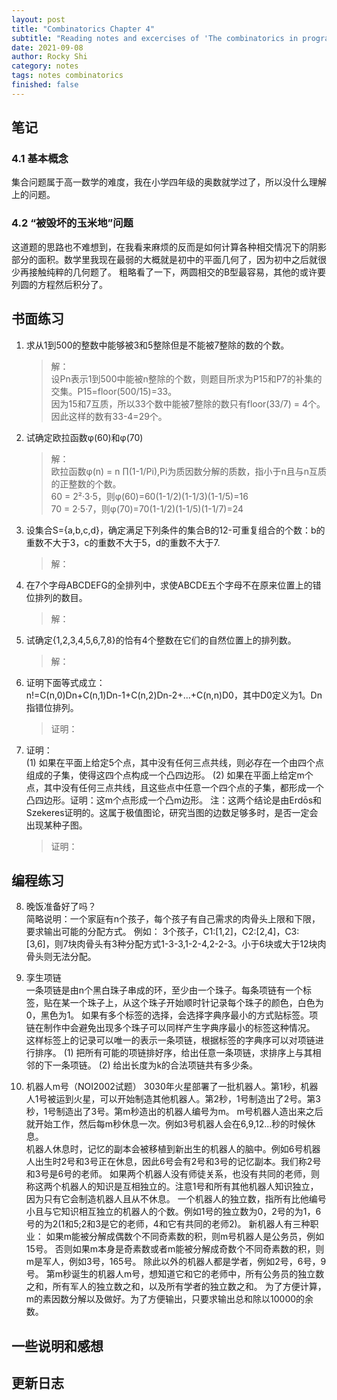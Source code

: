 ```yaml
---
layout: post
title: "Combinatorics Chapter 4"
subtitle: "Reading notes and excercises of 'The combinatorics in programming'"
date: 2021-09-08
author: Rocky Shi
category: notes
tags: notes combinatorics
finished: false
---
```


## 笔记
### 4.1 基本概念

集合问题属于高一数学的难度，我在小学四年级的奥数就学过了，所以没什么理解上的问题。

### 4.2 “被毁坏的玉米地”问题

这道题的思路也不难想到，在我看来麻烦的反而是如何计算各种相交情况下的阴影部分的面积。数学里我现在最弱的大概就是初中的平面几何了，因为初中之后就很少再接触纯粹的几何题了。
粗略看了一下，两圆相交的B型最容易，其他的或许要列圆的方程然后积分了。

## 书面练习

1. 求从1到500的整数中能够被3和5整除但是不能被7整除的数的个数。

   > 解：  
   > 设Pn表示1到500中能被n整除的个数，则题目所求为P15和P7的补集的交集。P15=floor(500/15)=33。  
   > 因为15和7互质，所以33个数中能被7整除的数只有floor(33/7) = 4个。  
   > 因此这样的数有33-4=29个。

2. 试确定欧拉函数φ(60)和φ(70)

   > 解：  
   > 欧拉函数φ(n) = n ∏(1-1/Pi),Pi为质因数分解的质数，指小于n且与n互质的正整数的个数。  
   > 60 = 2²·3·5，则φ(60)=60(1-1/2)(1-1/3)(1-1/5)=16  
   > 70 = 2·5·7，则φ(70)=70(1-1/2)(1-1/5)(1-1/7)=24

3. 设集合S={a,b,c,d}，确定满足下列条件的集合B的12-可重复组合的个数：b的重数不大于3，c的重数不大于5，d的重数不大于7.

   > 解：  
   > 

4. 在7个字母ABCDEFG的全排列中，求使ABCDE五个字母不在原来位置上的错位排列的数目。
   > 解：  

5. 试确定{1,2,3,4,5,6,7,8}的恰有4个整数在它们的自然位置上的排列数。

   > 解： 
    
6. 证明下面等式成立：  
   n!=C(n,0)Dn+C(n,1)Dn-1+C(n,2)Dn-2+...+C(n,n)D0，其中D0定义为1。Dn指错位排列。

   > 证明：  
    
7. 证明：  
   (1) 如果在平面上给定5个点，其中没有任何三点共线，则必存在一个由四个点组成的子集，使得这四个点构成一个凸四边形。
   (2) 如果在平面上给定m个点，其中没有任何三点共线，且这些点中任意一个四个点的子集，都形成一个凸四边形。证明：这m个点形成一个凸m边形。
   注：这两个结论是由Erdōs和Szekeres证明的。这属于极值图论，研究当图的边数足够多时，是否一定会出现某种子图。
   > 证明： 
   
## 编程练习

8. 晚饭准备好了吗？  
   简略说明：一个家庭有n个孩子，每个孩子有自己需求的肉骨头上限和下限，要求输出可能的分配方式。
   例如： 3个孩子，C1:[1,2]，C2:[2,4]，C3:[3,6]，则7块肉骨头有3种分配方式1-3-3,1-2-4,2-2-3。小于6块或大于12块肉骨头则无法分配。
   
9. 孪生项链  
   一条项链是由n个黑白珠子串成的环，至少由一个珠子。每条项链有一个标签，贴在某一个珠子上，从这个珠子开始顺时针记录每个珠子的颜色，白色为0，黑色为1。
   如果有多个标签的选择，会选择字典序最小的方式贴标签。项链在制作中会避免出现多个珠子可以同样产生字典序最小的标签这种情况。  
   这样标签上的记录可以唯一的表示一条项链，根据标签的字典序可以对项链进行排序。
   (1) 把所有可能的项链排好序，给出任意一条项链，求排序上与其相邻的下一条项链。
   (2) 给出长度为k的合法项链共有多少条。

10. 机器人m号（NOI2002试题）
   3030年火星部署了一批机器人。第1秒，机器人1号被运到火星，可以开始制造其他机器人。第2秒，1号制造出了2号。第3秒，1号制造出了3号。第m秒造出的机器人编号为m。
   m号机器人造出来之后就开始工作，然后每m秒休息一次。例如3号机器人会在6,9,12...秒的时候休息。  
   机器人休息时，记忆的副本会被移植到新出生的机器人的脑中。例如6号机器人出生时2号和3号正在休息，因此6号会有2号和3号的记忆副本。我们称2号和3号是6号的老师。
   如果两个机器人没有师徒关系，也没有共同的老师，则称这两个机器人的知识是互相独立的。注意1号和所有其他机器人知识独立，因为只有它会制造机器人且从不休息。
   一个机器人的独立数，指所有比他编号小且与它知识相互独立的机器人的个数。例如1号的独立数为0，2号的为1，6号的为2(1和5;2和3是它的老师，4和它有共同的老师2)。
   新机器人有三种职业：
   如果m能被分解成偶数个不同奇素数的积，则m号机器人是公务员，例如15号。
   否则如果m本身是奇素数或者m能被分解成奇数个不同奇素数的积，则m是军人，例如3号，165号。
   除此以外的机器人都是学者，例如2号，6号，9号。
   第m秒诞生的机器人m号，想知道它和它的老师中，所有公务员的独立数之和，所有军人的独立数之和，以及所有学者的独立数之和。
   为了方便计算，m的素因数分解以及做好。为了方便输出，只要求输出总和除以10000的余数。


   
    

## 一些说明和感想

## 更新日志
